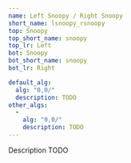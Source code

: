 ```yaml
---
name: Left Snoopy / Right Snoopy
short_name: lsnoopy_rsnoopy
top: Snoopy
top_short_name: snoopy
top_lr: Left
bot: Snoopy
bot_short_name: snoopy
bot_lr: Right

default_alg:
  alg: "0,0/"
  description: TODO
other_algs:
  -
    alg: "0,0/"
    description: TODO
---
```


Description TODO

